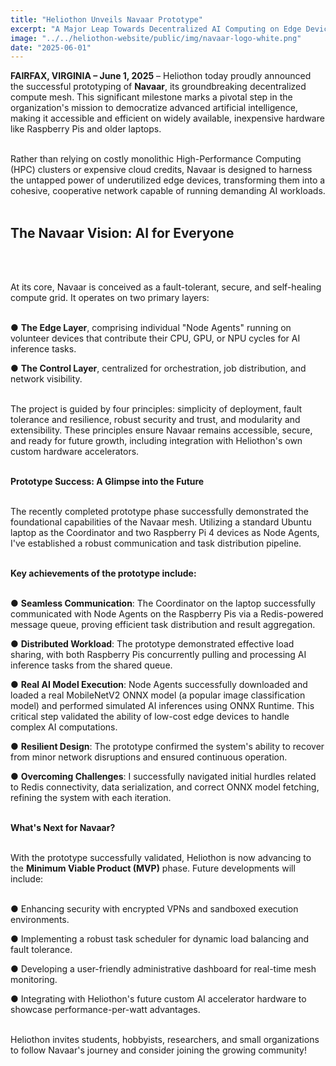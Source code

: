 ```yaml
---
title: "Heliothon Unveils Navaar Prototype"
excerpt: "A Major Leap Towards Decentralized AI Computing on Edge Devices"
image: "../../heliothon-website/public/img/navaar-logo-white.png"
date: "2025-06-01"
---
```


**FAIRFAX, VIRGINIA – June 1, 2025** – Heliothon today proudly announced the successful prototyping of **Navaar**, its groundbreaking decentralized compute mesh. This significant milestone marks a pivotal step in the organization's mission to democratize advanced artificial intelligence, making it accessible and efficient on widely available, inexpensive hardware like Raspberry Pis and older laptops.
<br></br>

Rather than relying on costly monolithic High-Performance Computing (HPC) clusters or expensive cloud credits, Navaar is designed to harness the untapped power of underutilized edge devices, transforming them into a cohesive, cooperative network capable of running demanding AI workloads.
<br></br>

## **The Navaar Vision: AI for Everyone**
<br></br>

At its core, Navaar is conceived as a fault-tolerant, secure, and self-healing compute grid. It operates on two primary layers:
<br></br>

● **The Edge Layer**, comprising individual "Node Agents" running on volunteer devices that contribute their CPU, GPU, or NPU cycles for AI inference tasks.

● **The Control Layer**, centralized for orchestration, job distribution, and network visibility.
<br></br>

The project is guided by four principles: simplicity of deployment, fault tolerance and resilience, robust security and trust, and modularity and extensibility. These principles ensure Navaar remains accessible, secure, and ready for future growth, including integration with Heliothon's own custom hardware accelerators.
<br></br>

**Prototype Success: A Glimpse into the Future**
<br></br>

The recently completed prototype phase successfully demonstrated the foundational capabilities of the Navaar mesh. Utilizing a standard Ubuntu laptop as the Coordinator and two Raspberry Pi 4 devices as Node Agents, I've established a robust communication and task distribution pipeline.
<br></br>

**Key achievements of the prototype include:**
<br></br>

● **Seamless Communication**: The Coordinator on the laptop successfully communicated with Node Agents on the Raspberry Pis via a Redis-powered message queue, proving efficient task distribution and result aggregation.

● **Distributed Workload**: The prototype demonstrated effective load sharing, with both Raspberry Pis concurrently pulling and processing AI inference tasks from the shared queue.

● **Real AI Model Execution**: Node Agents successfully downloaded and loaded a real MobileNetV2 ONNX model (a popular image classification model) and performed simulated AI inferences using ONNX Runtime. This critical step validated the ability of low-cost edge devices to handle complex AI computations.

● **Resilient Design**: The prototype confirmed the system's ability to recover from minor network disruptions and ensured continuous operation.

● **Overcoming Challenges**: I successfully navigated initial hurdles related to Redis connectivity, data serialization, and correct ONNX model fetching, refining the system with each iteration.
<br></br>

**What's Next for Navaar?**
<br></br>

With the prototype successfully validated, Heliothon is now advancing to the **Minimum Viable Product (MVP)** phase. Future developments will include:
<br></br>

● Enhancing security with encrypted VPNs and sandboxed execution environments.

● Implementing a robust task scheduler for dynamic load balancing and fault tolerance.

● Developing a user-friendly administrative dashboard for real-time mesh monitoring.

● Integrating with Heliothon's future custom AI accelerator hardware to showcase performance-per-watt advantages.
<br></br>

Heliothon invites students, hobbyists, researchers, and small organizations to follow Navaar's journey and consider joining the growing community!
<br></br>